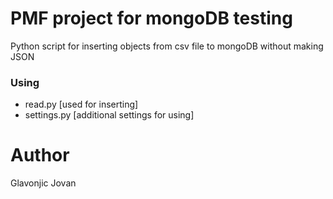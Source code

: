 # PMF project for mongoDB testing 

Python script for inserting objects from csv file to mongoDB without making JSON

### Using

* read.py [used for inserting]
* settings.py [additional settings for using]

# Author

Glavonjic Jovan
